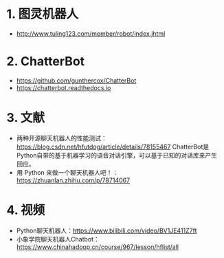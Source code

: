 # 1. 图灵机器人
* http://www.tuling123.com/member/robot/index.jhtml

# 2. ChatterBot
* https://github.com/gunthercox/ChatterBot
* https://chatterbot.readthedocs.io

# 3. 文献
* 两种开源聊天机器人的性能测试：https://blog.csdn.net/hfutdog/article/details/78155467
  ChatterBot是Python自带的基于机器学习的语音对话引擎，可以基于已知的对话库来产生回应。
* 用 Python 来做一个聊天机器人吧！：https://zhuanlan.zhihu.com/p/78714067

# 4. 视频
* Python聊天机器人：https://www.bilibili.com/video/BV1JE411Z7ft
* 小象学院聊天机器人Chatbot：https://www.chinahadoop.cn/course/967/lesson/hflist/all
